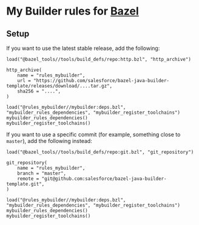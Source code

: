 # My Builder rules for [Bazel](https://bazel.build/)

## Setup

If you want to use the latest stable release, add the following:
```bzl
load("@bazel_tools//tools/build_defs/repo:http.bzl", "http_archive")

http_archive(
    name = "rules_mybuilder",
    url = "https://github.com/salesforce/bazel-java-builder-template/releases/download/....tar.gz",
    sha256 = "....",
)

load("@rules_mybuilder//mybuilder:deps.bzl", "mybuilder_rules_dependencies", "mybuilder_register_toolchains")
mybuilder_rules_dependencies()
mybuilder_register_toolchains()
```

If you want to use a specific commit (for example, something close to `master`), add the following instead:
```bzl
load("@bazel_tools//tools/build_defs/repo:git.bzl", "git_repository")

git_repository(
    name = "rules_mybuilder",
    branch = "master",
    remote = "git@github.com:salesforce/bazel-java-builder-template.git",
)

load("@rules_mybuilder//mybuilder:deps.bzl", "mybuilder_rules_dependencies", "mybuilder_register_toolchains")
mybuilder_rules_dependencies()
mybuilder_register_toolchains()
```

